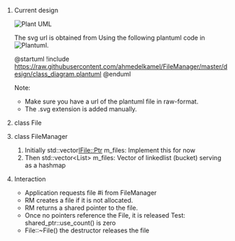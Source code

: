 1. Current design

   ![Plant UML](http://www.plantuml.com/plantuml/png/7Ssn3G8n30NGdYbWWRYdkegE6T0diP88stUo7R4-9wfNlYqIdalbSfjMPJM-ZimZxaIER-apntglOA-x9LkMkYjXA3UM3vI57bFu2KDd9qNaIUEOtQWA8bvjeZkq70BxHnjRE_q1.svg)

   The svg url is obtained from Using the following plantuml code in ![Plantuml](http://www.plantuml.com/plantuml/uml/).

   @startuml
   !include https://raw.githubusercontent.com/ahmedelkamel/FileManager/master/design/class_diagram.plantuml
   @enduml

   Note:
   - Make sure you have a url of the plantuml file in raw-format.
   - The .svg extension is added manually.
3. class File
4. class FileManager
    1. Initially std::vector<IFile::Ptr> m_files: Implement this for now
    2. Then std::vector<List<IFile>> m_files: Vector of linkedlist (bucket) serving as a hashmap
5. Interaction
    - Application requests file #i from FileManager
    - RM creates a file if it is not allocated.
    - RM returns a shared pointer to the file.
    - Once no pointers reference the File, it is released
        Test: shared_ptr<T>::use_count() is zero
    - File::~File() the destructor releases the file

